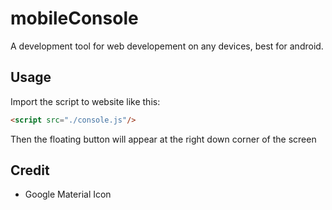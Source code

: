 # mobileConsole
A development tool for web developement on any devices, best for android.

## Usage
Import the script to website like this:
```html
<script src="./console.js"/>
```
Then the floating button will appear at the right down corner of the screen

## Credit
* Google Material Icon
